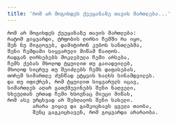 ```yaml
---
title: 'რომ არ მოგიხდეს ქვეყანაზე თავის მართლება...'
---
```


    რომ არ მოგიხდეს ქვეყანაზე თავის მართლება:
    რატომ გიყვარდი, ტრფობის ღირსი ჩემში რა იყო,
    შენ ნუ მიგლოვებ, დამიტირონ კუბოს სანთლებმა,
    შენი ჩემდამი სიყვარული მიწამ წაიღოს.
    რადგან ღირსებებს მოკლებულა ჩემი არსება,
    ჩემს ქებას მხოლოდ ტყუილით თუ გაიადვილებ,
    მხოლოდ სიცრუე თუ შეიძლებს ჩემს დაფასებას,
    თორემ სიმართლე ძუნწად ეტყვის ხალხს სინამდვილეს.
    და თუ იფიქრებ, რომ ტყუილით სიყვარულს იცავ,
    სიმართლეს აღარ გათქმევინებს შენი ნაღველი,
    სხეულთან ერთად ჩემი ხსოვნაც მიეცი მიწას,
    რომ ასე ურცხვად არ შებღალოს შენი სახელი.
            არარა ვიყავ და გამკიცხავს ყველა თაობა,
            შენც გაგკიცხავენ, რომ გიყვარდა არარაობა.
